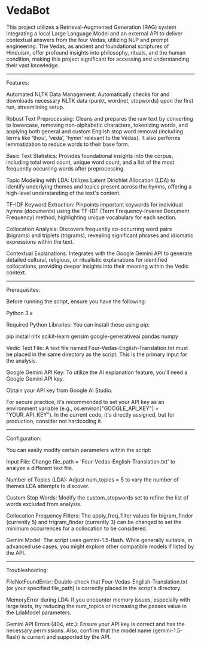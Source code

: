 # VedaBot
This project utilizes a Retrieval-Augmented Generation (RAG) system integrating a local Large Language Model and an external API to deliver contextual answers from the four Vedas, utilizing NLP and prompt engineering. The Vedas, as ancient and foundational scriptures of Hinduism, offer profound insights into philosophy, rituals, and the human condition, making this project significant for accessing and understanding their vast knowledge.

_________________________________________________________________________________________________________________________________________________________________

Features:

Automated NLTK Data Management: Automatically checks for and downloads necessary NLTK data (punkt, wordnet, stopwords) upon the first run, streamlining setup.

Robust Text Preprocessing: Cleans and prepares the raw text by converting to lowercase, removing non-alphabetic characters, tokenizing words, and applying both general and custom English stop word removal (including terms like 'thou', 'veda', 'hymn' relevant to the Vedas). It also performs lemmatization to reduce words to their base form.

Basic Text Statistics: Provides foundational insights into the corpus, including total word count, unique word count, and a list of the most frequently occurring words after preprocessing.

Topic Modeling with LDA: Utilizes Latent Dirichlet Allocation (LDA) to identify underlying themes and topics present across the hymns, offering a high-level understanding of the text's content.

TF-IDF Keyword Extraction: Pinpoints important keywords for individual hymns (documents) using the TF-IDF (Term Frequency-Inverse Document Frequency) method, highlighting unique vocabulary for each section.

Collocation Analysis: Discovers frequently co-occurring word pairs (bigrams) and triplets (trigrams), revealing significant phrases and idiomatic expressions within the text.

Contextual Explanations: Integrates with the Google Gemini API to generate detailed cultural, religious, or ritualistic explanations for identified collocations, providing deeper insights into their meaning within the Vedic context.
___________________________________________________________________________________________________________________________________________________________________

Prerequisites:

Before running the script, ensure you have the following:

Python 3.x

Required Python Libraries: You can install these using pip:

pip install nltk scikit-learn gensim google-generativeai pandas numpy

Vedic Text File: A text file named Four-Vedas-English-Translation.txt must be placed in the same directory as the script. This is the primary input for the analysis.

Google Gemini API Key: To utilize the AI explanation feature, you'll need a Google Gemini API key.

Obtain your API key from Google AI Studio.

For secure practice, it's recommended to set your API key as an environment variable (e.g., os.environ["GOOGLE_API_KEY"] = "YOUR_API_KEY"). In the current code, it's directly assigned, but for production, consider not hardcoding it.
_________________________________________________________________________________________________________________________________________________________________

Configuration:

You can easily modify certain parameters within the script:

Input File: Change file_path = 'Four-Vedas-English-Translation.txt' to analyze a different text file.

Number of Topics (LDA): Adjust num_topics = 5 to vary the number of themes LDA attempts to discover.

Custom Stop Words: Modify the custom_stopwords set to refine the list of words excluded from analysis.

Collocation Frequency Filters: The apply_freq_filter values for bigram_finder (currently 5) and trigram_finder (currently 3) can be changed to set the minimum occurrences for a collocation to be considered.

Gemini Model: The script uses gemini-1.5-flash. While generally suitable, in advanced use cases, you might explore other compatible models if listed by the API.
_________________________________________________________________________________________________________________________________________________________________
Troubleshooting:

FileNotFoundError: Double-check that Four-Vedas-English-Translation.txt (or your specified file_path) is correctly placed in the script's directory.

MemoryError during LDA: If you encounter memory issues, especially with large texts, try reducing the num_topics or increasing the passes value in the LdaModel parameters.

Gemini API Errors (404, etc.): Ensure your API key is correct and has the necessary permissions. Also, confirm that the model name (gemini-1.5-flash) is current and supported by the API.
